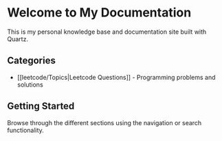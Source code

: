 # Welcome to My Documentation

This is my personal knowledge base and documentation site built with Quartz.

## Categories

- [[leetcode/Topics|Leetcode Questions]] - Programming problems and solutions

## Getting Started

Browse through the different sections using the navigation or search functionality.
